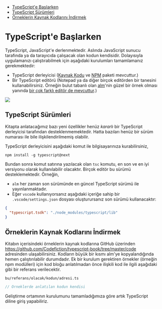 * [TypeScript'e Başlarken](#typescripte-başlarken)
* [TypeScript Sürümleri](#typescript-sürümleri)
* [Örneklerin Kaynak Kodlarını İndirmek](#Örneklerin-kaynak-kodlarını-İndirmek)

# TypeScript'e Başlarken

TypeScript, JavaScript'e derlenmektedir. Aslında JavaScript sunucu tarafında ya da tarayıcıda çalışacak olan kodun kendisidir. Dolayısıyla uygulamanızı çalıştırabilmek için aşağıdaki kurulumları tamamlamanız gerekmektedir:

* TypeScript derleyicisi ([Kaynak Kodu](https://github.com/Microsoft/TypeScript/) ve [NPM](https://www.npmjs.com/package/typescript) paketi mevcuttur.)
* Bir TypeScript editörü (Notepad ya da diğer birçok editörden bir tanesini kullanabilirsiniz. Örneğin bulut tabanlı olan [alm](http://alm.tools)'nin güzel bir örnek olması yanında [bir çok farklı editör de mevcuttur]( https://github.com/Microsoft/TypeScript/wiki/TypeScript-Editor-Support).)


![](https://raw.githubusercontent.com/alm-tools/alm-tools.github.io/master/screens/main.png)


## TypeScript Sürümleri

Kitapta anlatacağımız bazı yeni özellikler henüz *kararlı* bir TypeScript derleyicisi tarafından desteklenmemektedir. Hatta bazıları henüz bir sürüm numarası ile bile ilişkilendirilmemiş olabilir.

TypeScript derleyicisini aşağıdaki komut ile bilgisayarınıza kurabilirsiniz,

```
npm install -g typescript@next
```

Bundan sonra komut satırına yazılacak olan `tsc` komutu, en son ve en iyi versiyonu olarak kullanılabilir olacaktır. Birçok editör bu sürümü desteklemektedir. Örneğin,

* `alm` her zaman son sürümünde en güncel TypeScript sürümü ile yayınlanmaktadır.
* Eğer `vscode` kullanıyorsanız aşağıdaki içeriğe sahip bir `.vscode/settings.json` dosyası oluşturursanız son sürümü kullanacaktır:

```json
{
  "typescript.tsdk": "./node_modules/typescript/lib"
}
```

## Örneklerin Kaynak Kodlarını İndirmek
Kitabın içerisindeki örneklerin kaynak kodlarına GitHub üzerinden https://github.com/Codefiction/typescript-book/tree/master/code adresinden ulaşabilirsiniz. Kodların büyük bir kısmı alm'ye kopyalandığında hemen çalıştırılabilir durumdadır.
Ek bir kurulum gerektiren örnekler (örneğin npm modülleri) için kod bloğu anlatılmadan önce ilişkili kod ile ilgili aşağıdaki gibi bir referans verilecektir.

`bu/referans/olacak/kodun/adresi.ts`
```ts
// Örneklerde anlatılan kodun kendisi
```

Geliştirme ortamının kurulumunu tamamladığımıza göre artık TypeScript diline giriş yapabiliriz.
